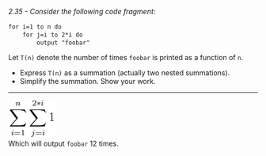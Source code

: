 *2.35 - Consider the following code fragment:*  
```
for i=1 to n do
    for j=i to 2*i do
        output "foobar"
```
Let `T(n)` denote the number of times `foobar` is printed as a function of `n`.  
- Express `T(n)` as a summation (actually two nested summations).
- Simplify the summation. Show your work.
***
![equation](https://github.com/jonathantorres/bookshelf/blob/master/adm/ch2/img/2-35.png)  
Which will output `foobar` 12 times.
